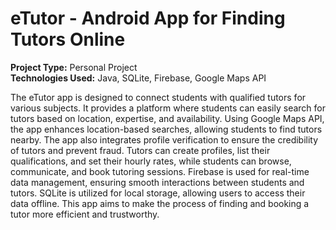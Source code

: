 # eTutor - Android App for Finding Tutors Online

**Project Type:** Personal Project  
**Technologies Used:** Java, SQLite, Firebase, Google Maps API

The eTutor app is designed to connect students with qualified tutors for various subjects. It provides a platform where students can easily search for tutors based on location, expertise, and availability. Using Google Maps API, the app enhances location-based searches, allowing students to find tutors nearby. The app also integrates profile verification to ensure the credibility of tutors and prevent fraud. Tutors can create profiles, list their qualifications, and set their hourly rates, while students can browse, communicate, and book tutoring sessions. Firebase is used for real-time data management, ensuring smooth interactions between students and tutors. SQLite is utilized for local storage, allowing users to access their data offline. This app aims to make the process of finding and booking a tutor more efficient and trustworthy.
